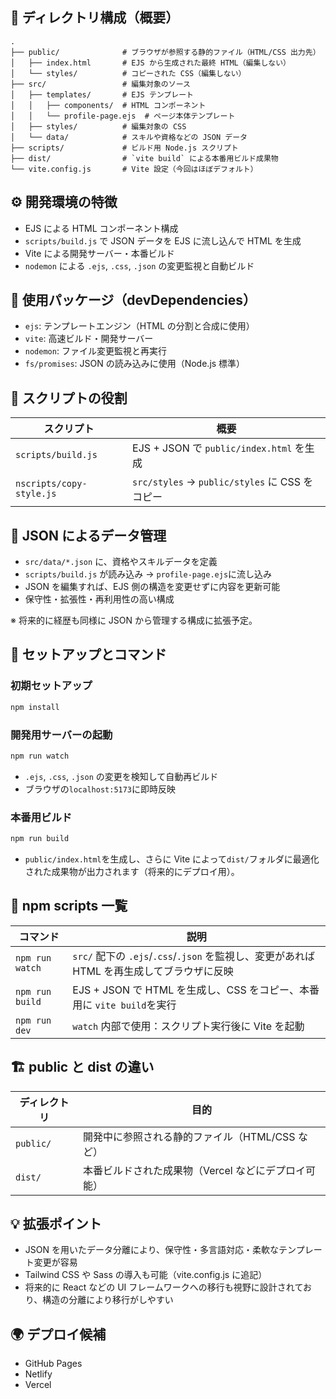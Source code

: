## 📁 ディレクトリ構成（概要）

```
.
├── public/              # ブラウザが参照する静的ファイル（HTML/CSS 出力先）
│   ├── index.html       # EJS から生成された最終 HTML（編集しない）
│   └── styles/          # コピーされた CSS（編集しない）
├── src/                 # 編集対象のソース
│   ├── templates/       # EJS テンプレート
│   │   ├── components/  # HTML コンポーネント
│   │   └── profile-page.ejs  # ページ本体テンプレート
│   ├── styles/          # 編集対象の CSS
│   └── data/            # スキルや資格などの JSON データ
├── scripts/             # ビルド用 Node.js スクリプト
├── dist/                # `vite build` による本番用ビルド成果物
└── vite.config.js       # Vite 設定（今回はほぼデフォルト）
```

## ⚙️ 開発環境の特徴

- EJS による HTML コンポーネント構成
- `scripts/build.js` で JSON データを EJS に流し込んで HTML を生成
- Vite による開発サーバー・本番ビルド
- `nodemon` による `.ejs`, `.css`, `.json` の変更監視と自動ビルド

## 🧱 使用パッケージ（devDependencies）

- `ejs`: テンプレートエンジン（HTML の分割と合成に使用）
- `vite`: 高速ビルド・開発サーバー
- `nodemon`: ファイル変更監視と再実行
- `fs/promises`: JSON の読み込みに使用（Node.js 標準）

## 🧩 スクリプトの役割

| スクリプト               | 概要                                           |
| ------------------------ | ---------------------------------------------- |
| `scripts/build.js`       | EJS + JSON で `public/index.html` を生成       |
| `nscripts/copy-style.js` | `src/styles` → `public/styles` に CSS をコピー |

## 🧾 JSON によるデータ管理

- `src/data/*.json` に、資格やスキルデータを定義
- `scripts/build.js` が読み込み → `profile-page.ejs`に流し込み
- JSON を編集すれば、EJS 側の構造を変更せずに内容を更新可能
- 保守性・拡張性・再利用性の高い構成

※ 将来的に経歴も同様に JSON から管理する構成に拡張予定。

## 🚀 セットアップとコマンド

### 初期セットアップ

```bash
npm install
```

### 開発用サーバーの起動

```bash
npm run watch
```

- `.ejs`, `.css`, `.json` の変更を検知して自動再ビルド
- ブラウザの`localhost:5173`に即時反映

### 本番用ビルド

```bash
npm run build
```

- `public/index.html`を生成し、さらに Vite によって`dist/`フォルダに最適化された成果物が出力されます（将来的にデプロイ用）。

## 📜 npm scripts 一覧

| コマンド        | 説明                                                                                       |
| --------------- | ------------------------------------------------------------------------------------------ |
| `npm run watch` | `src/` 配下の `.ejs`/`.css`/`.json` を監視し、変更があれば HTML を再生成してブラウザに反映 |
| `npm run build` | EJS + JSON で HTML を生成し、CSS をコピー、本番用に `vite build`を実行                     |
| `npm run dev`   | `watch` 内部で使用：スクリプト実行後に Vite を起動                                         |

## 🏗️ public と dist の違い

| ディレクトリ | 目的                                                |
| ------------ | --------------------------------------------------- |
| `public/`    | 開発中に参照される静的ファイル（HTML/CSS など）     |
| `dist/`      | 本番ビルドされた成果物（Vercel などにデプロイ可能） |

## 💡 拡張ポイント

- JSON を用いたデータ分離により、保守性・多言語対応・柔軟なテンプレート変更が容易
- Tailwind CSS や Sass の導入も可能（vite.config.js に追記）
- 将来的に React などの UI フレームワークへの移行も視野に設計されており、構造の分離により移行がしやすい

## 🌍 デプロイ候補

- GitHub Pages
- Netlify
- Vercel
